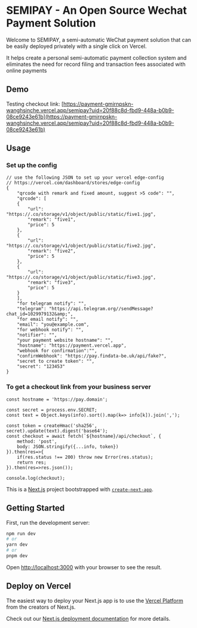 # SEMIPAY - An Open Source Wechat Payment Solution

Welcome to SEMIPAY, a semi-automatic WeChat payment solution that can be easily deployed privately with a single click on Vercel.

It helps create a personal semi-automatic payment collection system and eliminates the need for record filing and transaction fees associated with online payments

## Demo

Testing checkout link: [https://payment-gmirnpskn-wanghsinche.vercel.app/semipay?uid=20f88c8d-fbd9-448a-b0b9-08ce9243e61b](https://payment-gmirnpskn-wanghsinche.vercel.app/semipay?uid=20f88c8d-fbd9-448a-b0b9-08ce9243e61b)

## Usage

### Set up the config

```
// use the following JSON to set up your vercel edge-config
// https://vercel.com/dashboard/stores/edge-config
{
    "qrcode with remark and fixed amount, suggest >5 code": "",
    "qrcode": [
    {
        "url": "https://.co/storage/v1/object/public/static/five1.jpg",
        "remark": "five1",
        "price": 5
    },
    {
        "url": "https://.co/storage/v1/object/public/static/five2.jpg",
        "remark": "five2",
        "price": 5
    },
    {
        "url": "https://.co/storage/v1/object/public/static/five3.jpg",
        "remark": "five3",
        "price": 5
    }
    ],
    "for telegram notify": "",
    "telegram": "https://api.telegram.org//sendMessage?chat_id=1029979132&amp;",
    "for email notify": "",
    "email": "you@example.com",
    "for webhook notify": "",
    "notifier": "",
    "your payment website hostname": "",
    "hostname": "https://payment.vercel.app",
    "webhook for confirmation":"",
    "confirmWebhook": "https://pay.findata-be.uk/api/fake?",
    "secret to create token": "",
    "secret": "123453"
}
```

### To get a checkout link from your business server

```
const hostname = 'https://pay.domain';

const secret = process.env.SECRET;
const text = Object.keys(info).sort().map(k=> info[k]).join(',');

const token = createHmac('sha256', secret).update(text).digest('base64');
const checkout = await fetch(`${hostname}/api/checkout`, {
    method: 'post',
    body: JSON.stringify({...info, token})
}).then(res=>{
    if(res.status !== 200) throw new Error(res.status);
    return res;
}).then(res=>res.json());

console.log(checkout);
```


This is a [Next.js](https://nextjs.org/) project bootstrapped with [`create-next-app`](https://github.com/vercel/next.js/tree/canary/packages/create-next-app).

## Getting Started

First, run the development server:

```bash
npm run dev
# or
yarn dev
# or
pnpm dev
```

Open [http://localhost:3000](http://localhost:3000) with your browser to see the result.

## Deploy on Vercel

The easiest way to deploy your Next.js app is to use the [Vercel Platform](https://vercel.com/new?utm_medium=default-template&filter=next.js&utm_source=create-next-app&utm_campaign=create-next-app-readme) from the creators of Next.js.

Check out our [Next.js deployment documentation](https://nextjs.org/docs/deployment) for more details.
